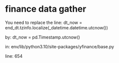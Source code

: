 # finance data gather

You need to replace the line:
dt_now = end_dt.tzinfo.localize(_datetime.datetime.utcnow())

by:
dt_now = pd.Timestamp.utcnow()

in:
env/lib/python3.10/site-packages/yfinance/base.py

line:
654
